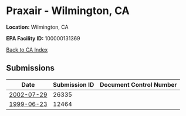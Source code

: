 # Praxair - Wilmington, CA

**Location:** Wilmington, CA

**EPA Facility ID:** 100000131369

[Back to CA Index](../../index.md)

## Submissions

| Date | Submission ID | Document Control Number |
|------|--------------|-------------------------|
| [2002-07-29](submissions/26335.md) | 26335 |  |
| [1999-06-23](submissions/12464.md) | 12464 |  |
